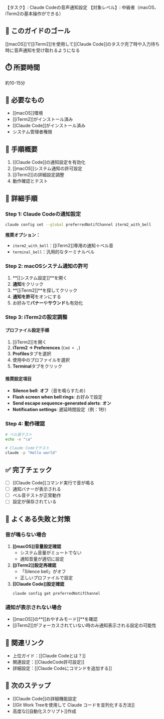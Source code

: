 【タスク】: Claude Codeの音声通知設定
【対象レベル】: 中級者（macOS、iTerm2の基本操作ができる）

## 🎯 このガイドのゴール
[[macOS]]で[[iTerm2]]を使用して[[Claude Code]]のタスク完了時や入力待ち時に音声通知を受け取れるようになる

## ⏱️ 所要時間
約10-15分

## 🧰 必要なもの
- [[macOS]]環境
- [[iTerm2]]がインストール済み
- [[Claude Code]]がインストール済み
- システム管理者権限

## 📝 手順概要
1. [[Claude Code]]の通知設定を有効化
2. [[macOS]]システム通知の許可設定
3. [[iTerm2]]の詳細設定調整
4. 動作確認とテスト

## 🔧 詳細手順

### Step 1: Claude Codeの通知設定

```bash
claude config set --global preferredNotifChannel iterm2_with_bell
```

**推奨オプション：**
- `iterm2_with_bell`：[[iTerm2]]専用の通知＋ベル音
- `terminal_bell`：汎用的なターミナルベル

### Step 2: macOSシステム通知の許可

1. **[[システム設定]]**を開く
2. **通知**をクリック
3. **[[iTerm2]]**を探してクリック
4. **通知を許可**をオンにする
5. お好みで**バナー**や**サウンド**も有効化

### Step 3: iTerm2の設定調整

#### プロファイル設定手順
1. [[iTerm2]]を開く
2. **iTerm2 → Preferences** (`Cmd + ,`)
3. **Profiles**タブを選択
4. 使用中のプロファイルを選択
5. **Terminal**タブをクリック

#### 推奨設定項目
- **Silence bell**: **オフ**（音を鳴らすため）
- **Flash screen when bell rings**: お好みで設定
- **Send escape sequence-generated alerts**: **オン**
- **Notification settings**: 遅延時間設定（例：1秒）

### Step 4: 動作確認

```bash
# ベル音テスト
echo -e "\a"

# Claude Codeでテスト
claude -p "Hello world"
```

## ✅ 完了チェック
- [ ] [[Claude Code]]コマンド実行で音が鳴る
- [ ] 通知バナーが表示される
- [ ] ベル音テストが正常動作
- [ ] 設定が保存されている

## 🚨 よくある失敗と対策

### 音が鳴らない場合
1. **[[macOS]]音量設定確認**
   - システム音量がミュートでない
   - 通知音量が適切に設定
2. **[[iTerm2]]設定再確認**
   - 「Silence bell」がオフ
   - 正しいプロファイルで設定
3. **[[Claude Code]]設定確認**
   ```bash
   claude config get preferredNotifChannel
   ```

### 通知が表示されない場合
- [[macOS]]の**[[おやすみモード]]**を確認
- [[iTerm2]]がフォーカスされていない時のみ通知表示される設定の可能性

## 🔄 関連リンク
- 上位ガイド：[[Claude Codeとは？]]
- 関連設定：[[ClaudeCode許可設定]]
- 詳細設定：[[Claude Codeにコマンドを追加する]]

## 🚀 次のステップ
- [[Claude Code]]の詳細機能設定
- [[Git Work Treeを使用して Claude コードを並列化する方法]]
- 高度な[[自動化スクリプト]]作成